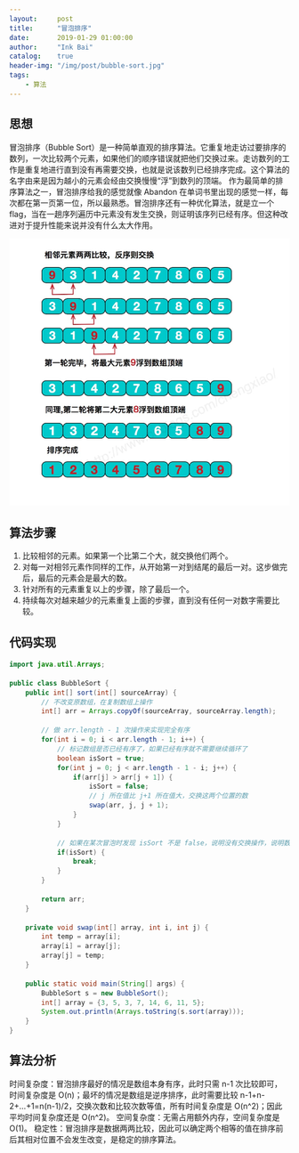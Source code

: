 ```yaml
---
layout:     post
title:      "冒泡排序"
date:       2019-01-29 01:00:00
author:     "Ink Bai"
catalog:    true
header-img: "/img/post/bubble-sort.jpg"
tags:
    - 算法
---
```


## 思想
冒泡排序（Bubble Sort）是一种简单直观的排序算法。它重复地走访过要排序的数列，一次比较两个元素，如果他们的顺序错误就把他们交换过来。走访数列的工作是重复地进行直到没有再需要交换，也就是说该数列已经排序完成。这个算法的名字由来是因为越小的元素会经由交换慢慢“浮”到数列的顶端。
作为最简单的排序算法之一，冒泡排序给我的感觉就像 Abandon 在单词书里出现的感觉一样，每次都在第一页第一位，所以最熟悉。冒泡排序还有一种优化算法，就是立一个 flag，当在一趟序列遍历中元素没有发生交换，则证明该序列已经有序。但这种改进对于提升性能来说并没有什么太大作用。

![](/img/content/bubble-sort.jpg)

## 算法步骤

1. 比较相邻的元素。如果第一个比第二个大，就交换他们两个。
2. 对每一对相邻元素作同样的工作，从开始第一对到结尾的最后一对。这步做完后，最后的元素会是最大的数。
3. 针对所有的元素重复以上的步骤，除了最后一个。
4. 持续每次对越来越少的元素重复上面的步骤，直到没有任何一对数字需要比较。

## 代码实现

```java
import java.util.Arrays;

public class BubbleSort {
    public int[] sort(int[] sourceArray) {
        // 不改变原数组，在复制数组上操作
        int[] arr = Arrays.copyOf(sourceArray, sourceArray.length);

        // 做 arr.length - 1 次操作来实现完全有序
        for(int i = 0; i < arr.length - 1; i++) {
            // 标记数组是否已经有序了，如果已经有序就不需要继续循环了
            boolean isSort = true;
            for(int j = 0; j < arr.length - 1 - i; j++) {
                if(arr[j] > arr[j + 1]) {
                    isSort = false;
                    // j 所在值比 j+1 所在值大，交换这两个位置的数
                    swap(arr, j, j + 1);
                }
            }

            // 如果在某次冒泡时发现 isSort 不是 false，说明没有交换操作，说明数组已经有序了，终止循环
            if(isSort) {
                break;
            }
        }

        return arr;
    }

    private void swap(int[] array, int i, int j) {
        int temp = array[i];
        array[i] = array[j];
        array[j] = temp;
    }

    public static void main(String[] args) {
        BubbleSort s = new BubbleSort();
        int[] array = {3, 5, 3, 7, 14, 6, 11, 5};
        System.out.println(Arrays.toString(s.sort(array)));
    }
}
```

## 算法分析
时间复杂度：冒泡排序最好的情况是数组本身有序，此时只需 n-1 次比较即可，时间复杂度是 O(n)；最坏的情况是数组是逆序排序，此时需要比较 n-1+n-2+...+1=n(n-1)/2，交换次数和比较次数等值，所有时间复杂度是 O(n^2)；因此平均时间复杂度还是 O(n^2)。
空间复杂度：无需占用额外内存，空间复杂度是 O(1)。
稳定性：冒泡排序是数据两两比较，因此可以确定两个相等的值在排序前后其相对位置不会发生改变，是稳定的排序算法。
